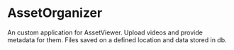 # AssetOrganizer

An custom application for AssetViewer. 
Upload videos and provide metadata for them. 
Files saved on a defined location and data stored in db.
